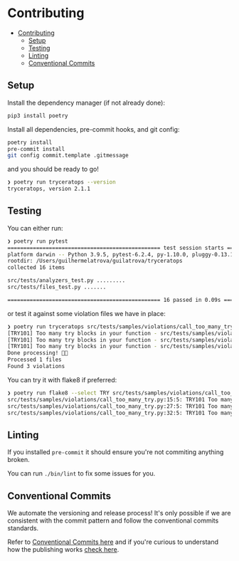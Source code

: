 # Contributing

- [Contributing](#contributing)
  - [Setup](#setup)
  - [Testing](#testing)
  - [Linting](#linting)
  - [Conventional Commits](#conventional-commits)

## Setup

Install the dependency manager (if not already done):

```sh
pip3 install poetry
```

Install all dependencies, pre-commit hooks, and git config:

```sh
poetry install
pre-commit install
git config commit.template .gitmessage
```

and you should be ready to go!

```sh
❯ poetry run tryceratops --version
tryceratops, version 2.1.1
```

## Testing

You can either run:

```sh
❯ poetry run pytest
================================================ test session starts ================================================
platform darwin -- Python 3.9.5, pytest-6.2.4, py-1.10.0, pluggy-0.13.1
rootdir: /Users/guilhermelatrova/guilatrova/tryceratops
collected 16 items

src/tests/analyzers_test.py .........                                                                         [ 56%]
src/tests/files_test.py .......                                                                               [100%]

================================================ 16 passed in 0.09s =================================================
```

or test it against some violation files we have in place:

```sh
❯ poetry run tryceratops src/tests/samples/violations/call_too_many_try.py
[TRY101] Too many try blocks in your function - src/tests/samples/violations/call_too_many_try.py:15:4
[TRY101] Too many try blocks in your function - src/tests/samples/violations/call_too_many_try.py:27:4
[TRY101] Too many try blocks in your function - src/tests/samples/violations/call_too_many_try.py:32:4
Done processing! 🦖✨
Processed 1 files
Found 3 violations
```

You can try it with flake8 if preferred:

```sh
❯ poetry run flake8 --select TRY src/tests/samples/violations/call_too_many_try.py
src/tests/samples/violations/call_too_many_try.py:15:5: TRY101 Too many try blocks in your function
src/tests/samples/violations/call_too_many_try.py:27:5: TRY101 Too many try blocks in your function
src/tests/samples/violations/call_too_many_try.py:32:5: TRY101 Too many try blocks in your function
```

## Linting

If you installed `pre-commit` it should ensure you're not commiting anything broken.

You can run `./bin/lint` to fix some issues for you.

## Conventional Commits

We automate the versioning and release process! It's only possible if we are consistent with the commit pattern and follow the conventional commits standards.

Refer to [Conventional Commits here](https://www.conventionalcommits.org/en/v1.0.0/) and if you're curious to understand how the publishing works [check here](https://python-semantic-release.readthedocs.io/en/latest/).
